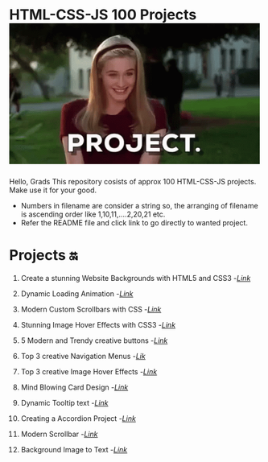 # HTML-CSS-JS 100 Projects ![alt text](image.png)

Hello, Grads
This repository cosists of approx 100 HTML-CSS-JS projects. Make use it for your good.

- Numbers in filename are consider a string so, the arranging of filename is ascending order like 1,10,11,....2,20,21 etc.
- Refer the README file and click link to go directly to wanted project.

# Projects 🔛

1. Create a stunning Website Backgrounds with HTML5 and CSS3 -_[Link](https://github.com/sid-120/HTML-CSS-JS-100Projects/tree/main/1-bg-video)_

2. Dynamic Loading Animation -_[Link](https://github.com/sid-120/HTML-CSS-JS-100Projects/tree/main/2-creative-loading-animation)_

3. Modern Custom Scrollbars with CSS -_[Link](https://github.com/sid-120/HTML-CSS-JS-100Projects/tree/main/3-Modern-custom-scrollbar)_

4. Stunning Image Hover Effects with CSS3 -_[Link](https://github.com/sid-120/HTML-CSS-JS-100Projects/tree/main/4-Stunning-Image-Hover-Effect)_

5. 5 Modern and Trendy creative buttons -_[Link](https://github.com/sid-120/HTML-CSS-JS-100Projects/tree/main/5-Top-5-creative-button)_

6. Top 3 creative Navigation Menus -_[Lik](https://github.com/sid-120/HTML-CSS-JS-100Projects/tree/main/6-Navigation-Menu)_

7. Top 3 creative Image Hover Effects -_[Link](https://github.com/sid-120/HTML-CSS-JS-100Projects/tree/main/7-Creative-Image-Hover-Effect)_

8. Mind Blowing Card Design -_[Link](https://github.com/sid-120/HTML-CSS-JS-100Projects/tree/main/8.%20Card%20Design)_

9. Dynamic Tooltip text -_[Link](https://github.com/sid-120/HTML-CSS-JS-100Projects/tree/main/9.%20Dynamic%20tooltip)_

10. Creating a Accordion Project -_[Link](https://github.com/sid-120/HTML-CSS-JS-100Projects/tree/main/10.%20Accordion)_

11. Modern Scrollbar -_[Link](https://github.com/sid-120/HTML-CSS-JS-100Projects/tree/main/11.%20Modern%20Scrollbar)_

12. Background Image to Text -_[Link](https://github.com/sid-120/HTML-CSS-JS-100Projects/tree/main/12.%20Image%20To%20Text)_
